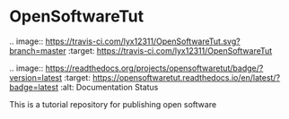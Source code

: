 OpenSoftwareTut
====================================
.. image:: https://travis-ci.com/lyx12311/OpenSoftwareTut.svg?branch=master
   :target: https://travis-ci.com/lyx12311/OpenSoftwareTut
   
.. image:: https://readthedocs.org/projects/opensoftwaretut/badge/?version=latest
:target: https://opensoftwaretut.readthedocs.io/en/latest/?badge=latest
:alt: Documentation Status

This is a tutorial repository for publishing open software
